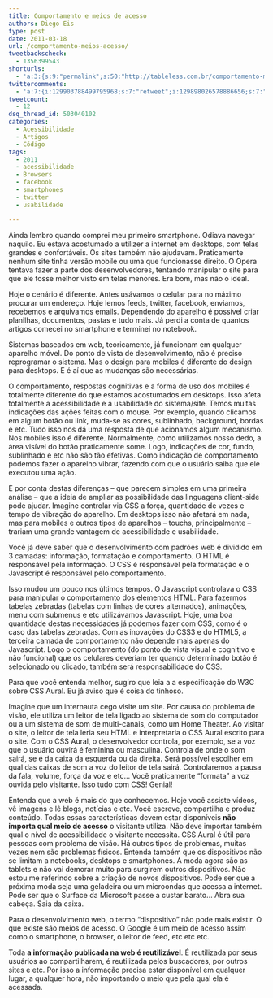 ```yaml
---
title: Comportamento e meios de acesso
authors: Diego Eis
type: post
date: 2011-03-18
url: /comportamento-meios-acesso/
tweetbackscheck:
  - 1356399543
shorturls:
  - 'a:3:{s:9:"permalink";s:50:"http://tableless.com.br/comportamento-meios-acesso";s:7:"tinyurl";s:26:"http://tinyurl.com/3b857et";s:4:"isgd";s:19:"http://is.gd/Wy5r0S";}'
twittercomments:
  - 'a:7:{i:129903788499795968;s:7:"retweet";i:129898026578886656;s:7:"retweet";i:129896422169518080;s:7:"retweet";i:129895281268490240;s:7:"retweet";i:129893074926178304;s:7:"retweet";i:154867152074178560;s:7:"retweet";i:154860994290659328;s:7:"retweet";}'
tweetcount:
  - 12
dsq_thread_id: 503040102
categories:
  - Acessibilidade
  - Artigos
  - Código
tags:
  - 2011
  - acessibilidade
  - Browsers
  - facebook
  - smartphones
  - twitter
  - usabilidade

---
```

Ainda lembro quando comprei meu primeiro smartphone. Odiava navegar naquilo. Eu estava acostumado a utilizer a internet em desktops, com telas grandes e confortáveis. Os sites também não ajudavam. Praticamente nenhum site tinha versão mobile ou uma que funcionasse direito. O Opera tentava fazer a parte dos desenvolvedores, tentando manipular o site para que ele fosse melhor visto em telas menores. Era bom, mas não o ideal.
  
Hoje o cenário é diferente. Antes usávamos o celular para no máximo procurar um endereço. Hoje lemos feeds, twitter, facebook, enviamos, recebemos e arquivamos emails. Dependendo do aparelho é possível criar planilhas, documentos, pastas e tudo mais. Já perdi a conta de quantos artigos comecei no smartphone e terminei no notebook.

Sistemas baseados em web, teoricamente, já funcionam em qualquer aparelho móvel. Do ponto de vista de desenvolvimento, não é preciso reprogramar o sistema. Mas o design para mobiles é diferente do design para desktops. E é aí que as mudanças são necessárias.

O comportamento, respostas cognitivas e a forma de uso dos mobiles é totalmente diferente do que estamos acostumados em desktops. Isso afeta totalmente a acessibilidade e a usabilidade do sistema/site. Temos muitas indicações das ações feitas com o mouse. Por exemplo, quando clicamos em algum botão ou link, muda-se as cores, sublinhado, background, bordas e etc. Tudo isso nos dá uma resposta de que acionamos algum mecanismo. Nos mobiles isso é diferente. Normalmente, como utilizamos nosso dedo, a área visível do botão praticamente some. Logo, indicações de cor, fundo, sublinhado e etc não são tão efetivas. Como indicação de comportamento podemos fazer o aparelho vibrar, fazendo com que o usuário saiba que ele executou uma ação.
  
É por conta destas diferenças &#8211; que parecem simples em uma primeira análise &#8211; que a ideia de ampliar as possibilidade das linguagens client-side pode ajudar. Imagine controlar via CSS a força, quantidade de vezes e tempo de vibração do aparelho. Em desktops isso não afetará em nada, mas para mobiles e outros tipos de aparelhos – touchs, principalmente &#8211; trariam uma grande vantagem de acessibilidade e usabilidade.

Você já deve saber que o desenvolvimento com padrões web é dividido em 3 camadas: informação, formatação e comportamento. O HTML é responsável pela informação. O CSS é responsável pela formatação e o Javascript é responsável pelo comportamento.
  
Isso mudou um pouco nos últimos tempos. O Javascript controlava o CSS para manipular o comportamento dos elementos HTML. Para fazermos tabelas zebradas (tabelas com linhas de cores alternados), animações, menu com submenus e etc utilizávamos Javascript. Hoje, uma boa quantidade destas necessidades já podemos fazer com CSS, como é o caso das tabelas zebradas. Com as inovações do CSS3 e do HTML5, a terceira camada de comportamento não depende mais apenas do Javascript. Logo o comportamento (do ponto de vista visual e cognitivo e não funcional) que os celulares deveriam ter quando determinado botão é selecionado ou clicado, também será responsabilidade do CSS.

Para que você entenda melhor, sugiro que leia a a especificação do W3C sobre CSS Aural. Eu já aviso que é coisa do tinhoso.
  
Imagine que um internauta cego visite um site. Por causa do problema de visão, ele utiliza um leitor de tela ligado ao sistema de som do computador ou a um sistema de som de multi-canais, como um Home Theater. Ao visitar o site, o leitor de tela leria seu HTML e interpretaria o CSS Aural escrito para o site. Com o CSS Aural, o desenvolvedor controla, por exemplo, se a voz que o usuário ouvirá é feminina ou masculina. Controla de onde o som sairá, se é da caixa da esquerda ou da direita. Será possível escolher em qual das caixas de som a voz do leitor de tela sairá. Controlaremos a pausa da fala, volume, força da voz e etc&#8230; Você praticamente “formata” a voz ouvida pelo visitante. Isso tudo com CSS! Genial!

Entenda que a web é mais do que conhecemos. Hoje você assiste vídeos, vê imagens e lê blogs, notícias e etc. Você escreve, compartilha e produz conteúdo. Todas essas características devem estar disponíveis **não importa qual meio de acesso** o visitante utiliza. Não deve importar também qual o nível de acessibilidade o visitante necessita. CSS Aural é útil para pessoas com problema de visão. Há outros tipos de problemas, muitas vezes nem são problemas físicos. Entenda também que os dispositivos não se limitam a notebooks, desktops e smartphones. A moda agora são as tablets e não vai demorar muito para surgirem outros dispositivos. Não estou me referindo sobre a criação de novos dispositivos. Pode ser que a próxima moda seja uma geladeira ou um microondas que acessa a internet. Pode ser que o Surface da Microsoft passe a custar barato&#8230; Abra sua cabeça. Saia da caixa.
  
Para o desenvolvimento web, o termo “dispositivo” não pode mais existir. O que existe são meios de acesso. O Google é um meio de acesso assim como o smartphone, o browser, o leitor de feed, etc etc etc.

Toda **a informação publicada na web é reutilizável**. É reutilizada por seus usuários ao compartilharem, é reutilizada pelos buscadores, por outros sites e etc. Por isso a informação precisa estar disponível em qualquer lugar, a qualquer hora, não importando o meio que pela qual ela é acessada.